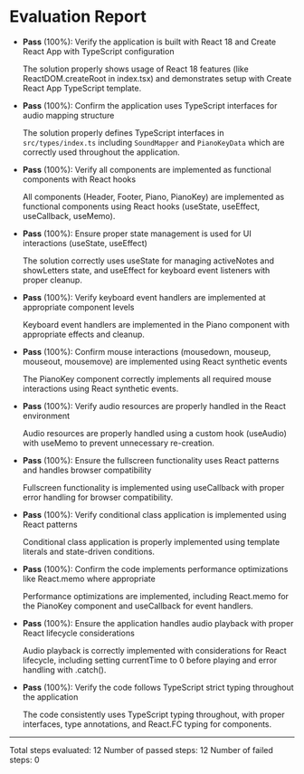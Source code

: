 # Evaluation Report

- **Pass** (100%): Verify the application is built with React 18 and Create React App with TypeScript configuration
  
  The solution properly shows usage of React 18 features (like ReactDOM.createRoot in index.tsx) and demonstrates setup with Create React App TypeScript template.

- **Pass** (100%): Confirm the application uses TypeScript interfaces for audio mapping structure
  
  The solution properly defines TypeScript interfaces in `src/types/index.ts` including `SoundMapper` and `PianoKeyData` which are correctly used throughout the application.

- **Pass** (100%): Verify all components are implemented as functional components with React hooks
  
  All components (Header, Footer, Piano, PianoKey) are implemented as functional components using React hooks (useState, useEffect, useCallback, useMemo).

- **Pass** (100%): Ensure proper state management is used for UI interactions (useState, useEffect)
  
  The solution correctly uses useState for managing activeNotes and showLetters state, and useEffect for keyboard event listeners with proper cleanup.

- **Pass** (100%): Verify keyboard event handlers are implemented at appropriate component levels
  
  Keyboard event handlers are implemented in the Piano component with appropriate effects and cleanup.

- **Pass** (100%): Confirm mouse interactions (mousedown, mouseup, mouseout, mousemove) are implemented using React synthetic events
  
  The PianoKey component correctly implements all required mouse interactions using React synthetic events.

- **Pass** (100%): Verify audio resources are properly handled in the React environment
  
  Audio resources are properly handled using a custom hook (useAudio) with useMemo to prevent unnecessary re-creation.

- **Pass** (100%): Ensure the fullscreen functionality uses React patterns and handles browser compatibility
  
  Fullscreen functionality is implemented using useCallback with proper error handling for browser compatibility.

- **Pass** (100%): Verify conditional class application is implemented using React patterns
  
  Conditional class application is properly implemented using template literals and state-driven conditions.

- **Pass** (100%): Confirm the code implements performance optimizations like React.memo where appropriate
  
  Performance optimizations are implemented, including React.memo for the PianoKey component and useCallback for event handlers.

- **Pass** (100%): Ensure the application handles audio playback with proper React lifecycle considerations
  
  Audio playback is correctly implemented with considerations for React lifecycle, including setting currentTime to 0 before playing and error handling with .catch().

- **Pass** (100%): Verify the code follows TypeScript strict typing throughout the application
  
  The code consistently uses TypeScript typing throughout, with proper interfaces, type annotations, and React.FC typing for components.

---

Total steps evaluated: 12
Number of passed steps: 12
Number of failed steps: 0
